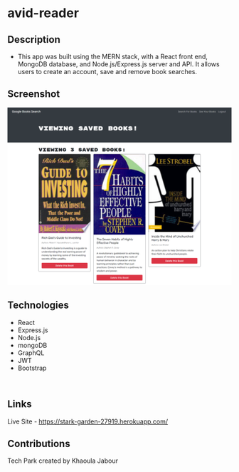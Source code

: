 # avid-reader

## Description

- This app was built using the MERN stack, with a React front end, MongoDB database, and Node.js/Express.js server and API. It allows users to create an account, save and remove book searches. <br />



## Screenshot 

![list of saved books](avid-reader.png)
<br/>

## Technologies 

- React
- Express.js
- Node.js
- mongoDB
- GraphQL
- JWT
- Bootstrap
<br />

## Links

Live Site - https://stark-garden-27919.herokuapp.com/
<br />

## Contributions

Tech Park created by Khaoula Jabour